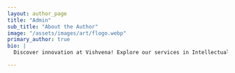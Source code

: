 ```yaml
---
layout: author_page
title: "Admin"
sub_title: "About the Author"
image: "/assets/images/art/flogo.webp"
primary_author: true
bio: |
  Discover innovation at Vishvena! Explore our services in Intellectual Property, Artificial Intelligence, Hardware, and Software. Transform your business with us today!

---
```

